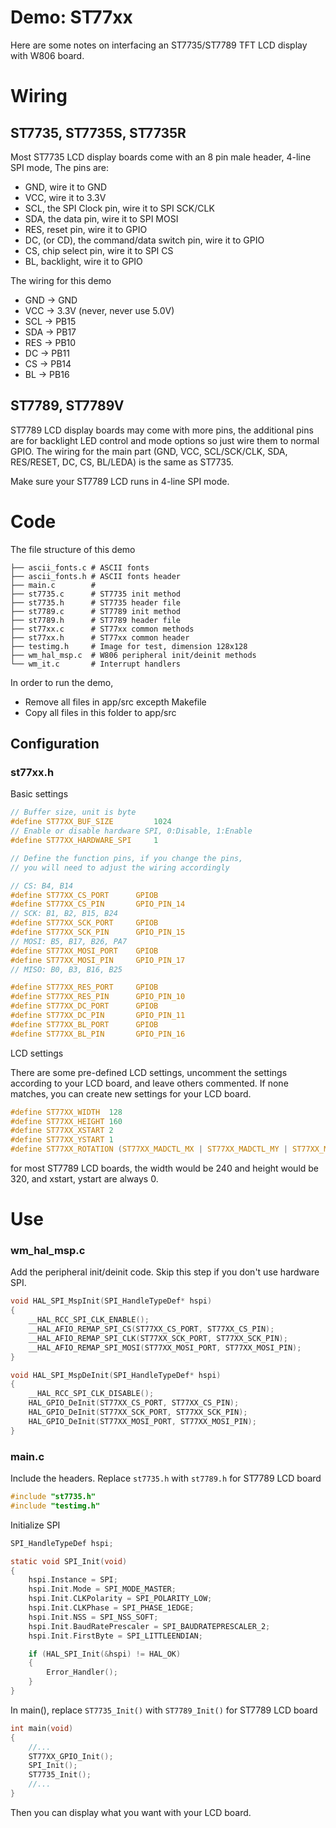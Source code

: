 # Demo: ST77xx

Here are some notes on interfacing an ST7735/ST7789 TFT LCD display with W806 board.

# Wiring

## ST7735, ST7735S, ST7735R

Most ST7735 LCD display boards come with an 8 pin male header, 4-line SPI mode, The pins are: 
* GND, wire it to GND
* VCC, wire it to 3.3V
* SCL, the SPI Clock pin, wire it to SPI SCK/CLK
* SDA, the data pin, wire it to SPI MOSI
* RES, reset pin, wire it to GPIO
* DC,  (or CD), the command/data switch pin, wire it to GPIO
* CS,  chip select pin, wire it to SPI CS
* BL,  backlight, wire it to GPIO

The wiring for this demo
* GND  -> GND
* VCC  -> 3.3V (never, never use 5.0V)
* SCL  -> PB15
* SDA  -> PB17
* RES  -> PB10
* DC   -> PB11
* CS   -> PB14
* BL   -> PB16

## ST7789, ST7789V

ST7789 LCD display boards may come with more pins, the additional pins are for backlight LED control and mode options so just wire them to normal GPIO. The wiring for the main part (GND, VCC, SCL/SCK/CLK, SDA, RES/RESET, DC, CS, BL/LEDA) is the same as ST7735.

Make sure your ST7789 LCD runs in 4-line SPI mode.

# Code

The file structure of this demo
```
├── ascii_fonts.c # ASCII fonts
├── ascii_fonts.h # ASCII fonts header
├── main.c        # 
├── st7735.c      # ST7735 init method
├── st7735.h      # ST7735 header file
├── st7789.c      # ST7789 init method
├── st7789.h      # ST7789 header file
├── st77xx.c      # ST77xx common methods
├── st77xx.h      # ST77xx common header
├── testimg.h     # Image for test, dimension 128x128
├── wm_hal_msp.c  # W806 peripheral init/deinit methods
└── wm_it.c       # Interrupt handlers
```

In order to run the demo, 
* Remove all files in app/src excepth Makefile
* Copy all files in this folder to app/src

## Configuration

### st77xx.h

Basic settings
```c
// Buffer size, unit is byte
#define ST77XX_BUF_SIZE         1024
// Enable or disable hardware SPI, 0:Disable, 1:Enable
#define ST77XX_HARDWARE_SPI     1

// Define the function pins, if you change the pins,
// you will need to adjust the wiring accordingly

// CS: B4, B14
#define ST77XX_CS_PORT      GPIOB
#define ST77XX_CS_PIN       GPIO_PIN_14
// SCK: B1, B2, B15, B24
#define ST77XX_SCK_PORT     GPIOB
#define ST77XX_SCK_PIN      GPIO_PIN_15
// MOSI: B5, B17, B26, PA7
#define ST77XX_MOSI_PORT    GPIOB
#define ST77XX_MOSI_PIN     GPIO_PIN_17
// MISO: B0, B3, B16, B25

#define ST77XX_RES_PORT     GPIOB
#define ST77XX_RES_PIN      GPIO_PIN_10
#define ST77XX_DC_PORT      GPIOB
#define ST77XX_DC_PIN       GPIO_PIN_11
#define ST77XX_BL_PORT      GPIOB
#define ST77XX_BL_PIN       GPIO_PIN_16
```
LCD settings

There are some pre-defined LCD settings, uncomment the settings according to your LCD board, and leave others commented. If none matches, you can create new settings for your LCD board.
```c
#define ST77XX_WIDTH  128
#define ST77XX_HEIGHT 160
#define ST77XX_XSTART 2
#define ST77XX_YSTART 1
#define ST77XX_ROTATION (ST77XX_MADCTL_MX | ST77XX_MADCTL_MY | ST77XX_MADCTL_RGB)
```
for most ST7789 LCD boards, the width would be 240 and height would be 320, and xstart, ystart are always 0.

# Use

### wm_hal_msp.c

Add the peripheral init/deinit code. Skip this step if you don't use hardware SPI.
```c
void HAL_SPI_MspInit(SPI_HandleTypeDef* hspi)
{
    __HAL_RCC_SPI_CLK_ENABLE();
    __HAL_AFIO_REMAP_SPI_CS(ST77XX_CS_PORT, ST77XX_CS_PIN);
    __HAL_AFIO_REMAP_SPI_CLK(ST77XX_SCK_PORT, ST77XX_SCK_PIN);
    __HAL_AFIO_REMAP_SPI_MOSI(ST77XX_MOSI_PORT, ST77XX_MOSI_PIN);
}

void HAL_SPI_MspDeInit(SPI_HandleTypeDef* hspi)
{
    __HAL_RCC_SPI_CLK_DISABLE();
    HAL_GPIO_DeInit(ST77XX_CS_PORT, ST77XX_CS_PIN);
    HAL_GPIO_DeInit(ST77XX_SCK_PORT, ST77XX_SCK_PIN);
    HAL_GPIO_DeInit(ST77XX_MOSI_PORT, ST77XX_MOSI_PIN);
}
```

### main.c

Include the headers. Replace `st7735.h` with `st7789.h` for ST7789 LCD board
```c
#include "st7735.h"
#include "testimg.h"
```
Initialize SPI
```c
SPI_HandleTypeDef hspi;

static void SPI_Init(void)
{
    hspi.Instance = SPI;
    hspi.Init.Mode = SPI_MODE_MASTER;
    hspi.Init.CLKPolarity = SPI_POLARITY_LOW;
    hspi.Init.CLKPhase = SPI_PHASE_1EDGE;
    hspi.Init.NSS = SPI_NSS_SOFT;
    hspi.Init.BaudRatePrescaler = SPI_BAUDRATEPRESCALER_2;
    hspi.Init.FirstByte = SPI_LITTLEENDIAN;

    if (HAL_SPI_Init(&hspi) != HAL_OK)
    {
        Error_Handler();
    }
}
```
In main(), replace `ST7735_Init()` with `ST7789_Init()` for ST7789 LCD board
```c
int main(void)
{
    //...
    ST77XX_GPIO_Init();
    SPI_Init();
    ST7735_Init();
    //...
}
```
Then you can display what you want with your LCD board.

